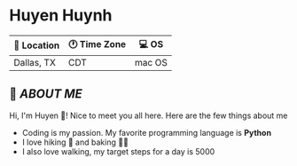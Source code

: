 # Huyen Huynh

| 💙 Location | 🕐 Time Zone | 💻 OS |
|------------|--------------|-------|
|Dallas, TX  | CDT          | mac OS|



## 👧 *ABOUT ME*
Hi, I'm Huyen 👋! Nice to meet you all here. Here are the few things about me
* Coding is my passion. My favorite programming language is **Python**
* I love hiking 🗻 and baking 🧑‍🍳
* I also love walking, my target steps for a day is 5000



